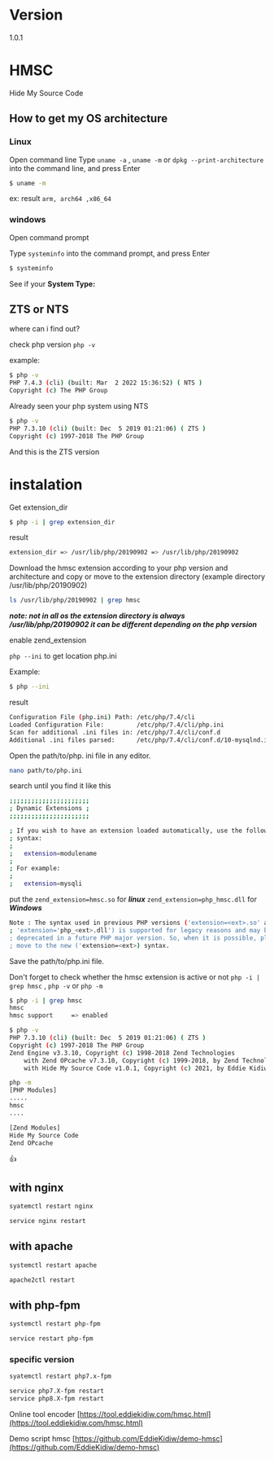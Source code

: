 # Version
1.0.1
# HMSC
 Hide My Source Code
## How to get my OS architecture

### Linux
Open command line
Type `uname -a` , `uname -m` or 
 `dpkg --print-architecture` into the command line, and press Enter

```bash
$ uname -m
```
ex: result `arm, arch64 ,x86_64`


### windows
Open command prompt

Type `systeminfo` into the command prompt, and press Enter


```bash
$ systeminfo
```
See if your **System Type:**

## ZTS or NTS

where can i find out?

check php version `php -v`

example:
```bash
$ php -v
PHP 7.4.3 (cli) (built: Mar  2 2022 15:36:52) ( NTS )
Copyright (c) The PHP Group
```
Already seen your php system using NTS

```bash
$ php -v
PHP 7.3.10 (cli) (built: Dec  5 2019 01:21:06) ( ZTS )
Copyright (c) 1997-2018 The PHP Group
```
And this is the ZTS version

# instalation
Get extension_dir
```bash
$ php -i | grep extension_dir
```
result
```bash
extension_dir => /usr/lib/php/20190902 => /usr/lib/php/20190902
```
Download the hmsc extension according to your php version and architecture and copy or move to the extension directory (example directory /usr/lib/php/20190902)



```bash
ls /usr/lib/php/20190902 | grep hmsc
```
***note: not in all os the extension directory is always /usr/lib/php/20190902 it can be different depending on the php version***

enable zend_extension

`php --ini` to get location php.ini

Example:
```bash
$ php --ini
```
result
```bash
Configuration File (php.ini) Path: /etc/php/7.4/cli
Loaded Configuration File:         /etc/php/7.4/cli/php.ini
Scan for additional .ini files in: /etc/php/7.4/cli/conf.d
Additional .ini files parsed:      /etc/php/7.4/cli/conf.d/10-mysqlnd.ini,
```

Open the path/to/php. ini file in any editor.
```bash
nano path/to/php.ini
```
search until you find it like this

```bash
;;;;;;;;;;;;;;;;;;;;;;
; Dynamic Extensions ;
;;;;;;;;;;;;;;;;;;;;;;

; If you wish to have an extension loaded automatically, use the following
; syntax:
;
;   extension=modulename
;
; For example:
;
;   extension=mysqli
```
put the `zend_extension=hmsc.so` for ***linux***  `zend_extension=php_hmsc.dll` for ***Windows***

```bash
Note : The syntax used in previous PHP versions ('extension=<ext>.so' and
; 'extension='php_<ext>.dll') is supported for legacy reasons and may be
; deprecated in a future PHP major version. So, when it is possible, please
; move to the new ('extension=<ext>) syntax.
```
Save the path/to/php.ini file.

Don't forget to check whether the hmsc extension is active or not `php -i | grep hmsc` , `php -v` or `php -m`

```bash
$ php -i | grep hmsc
hmsc
hmsc support     => enabled
```
```bash
$ php -v
PHP 7.3.10 (cli) (built: Dec  5 2019 01:21:06) ( ZTS )
Copyright (c) 1997-2018 The PHP Group
Zend Engine v3.3.10, Copyright (c) 1998-2018 Zend Technologies
    with Zend OPcache v7.3.10, Copyright (c) 1999-2018, by Zend Technologies
    with Hide My Source Code v1.0.1, Copyright (c) 2021, by Eddie Kidiw
```

```bash
php -m
[PHP Modules]
.....
hmsc
....

[Zend Modules]
Hide My Source Code
Zend OPcache
```

:+1: 
## with nginx
```bash
syatemctl restart nginx
```
```bash
service nginx restart
```
## with apache
```bash
systemctl restart apache
```
```bash
apache2ctl restart
```
## with php-fpm
```bash
systemctl restart php-fpm
```
```bash
service restart php-fpm
```
### specific version
```bash
syatemctl restart php7.x-fpm
```
```bash
service php7.X-fpm restart
service php8.X-fpm restart
```


Online tool encoder
[https://tool.eddiekidiw.com/hmsc.html](https://tool.eddiekidiw.com/hmsc.html)

Demo script hmsc 
[https://github.com/EddieKidiw/demo-hmsc](https://github.com/EddieKidiw/demo-hmsc)
